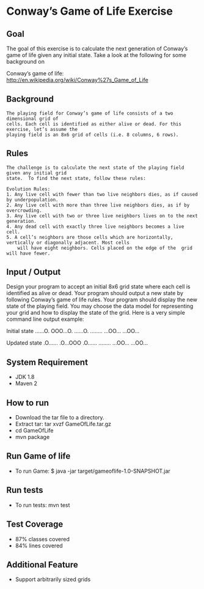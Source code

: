 # Conway’s Game of Life	Exercise

## Goal

The	goal of this exercise is to	calculate the next generation of Conway’s game of life
given any initial state. Take a look at the	following for some background on

Conway’s game of life:
http://en.wikipedia.org/wiki/Conway%27s_Game_of_Life

## Background

    The	playing field for Conway’s game	of life consists of	a two dimensional grid of
    cells. Each cell is	identified as either alive or dead.	For	this exercise, let’s assume	the
    playing	field is an 8x6	grid of	cells (i.e. 8 columns, 6 rows).


## Rules
    The	challenge is to calculate the next state of	the	playing	field given	any	initial	grid
    state.	To find	the	next state,	follow these rules:

    Evolution Rules:
    1. Any live cell with fewer than two live neighbors	dies, as if	caused by underpopulation.
    2. Any live	cell with more than	three live neighbors dies, as if by	overcrowding.
    3. Any live	cell with two or three live	neighbors lives	on to the next generation.
    4. Any dead	cell with exactly three	live neighbors becomes a live cell.
    5. A cell’s	neighbors are those	cells which	are	horizontally, vertically or diagonally adjacent. Most cells
        will have eight neighbors. Cells placed on the edge	of the	grid will have fewer.

## Input	/	Output
Design	your	program	to accept	an	initial	8x6 grid	state	where	each	cell	is	identified
as	alive	or	dead.	Your	program	should	output	a	new	state	by	following	Conway’s
game	of	life	rules.	Your	program	should	display	the	new	state	of	the	playing	field.
You	may	choose	the	data	model for	representing	your	grid and	how	to	display	the
state	of	the	grid.	Here	is	a	very	simple	command	line	output	example:

Initial	state
......O.
OOO...O.
......O.
........
...OO...
...OO...

 Updated state
.O......
.O...OOO
.O......
........
...OO...
...OO...

## System Requirement
* JDK 1.8
* Maven 2

## How to run

* Download the tar file to a directory.
* Extract tar: tar xvzf GameOfLife.tar.gz
* cd GameOfLife
* mvn package

## Run Game of life
* To run Game: $ java -jar target/gameoflife-1.0-SNAPSHOT.jar

## Run tests
* To run tests: mvn test

## Test Coverage
* 87% classes covered
* 84% lines covered

## Additional Feature
* Support arbitrarily sized	grids
